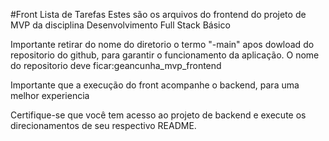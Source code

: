 #Front Lista de Tarefas
Estes são os arquivos do frontend do projeto de MVP da disciplina Desenvolvimento Full Stack Básico

Importante retirar do nome do diretorio o termo "-main" apos dowload do repositorio do github, para garantir o funcionamento da aplicação. O nome do repositorio deve ficar:geancunha_mvp_frontend

Importante que a execução do front acompanhe o backend, para uma melhor experiencia

Certifique-se que você tem acesso ao projeto de backend e execute os direcionamentos de seu respectivo README.
